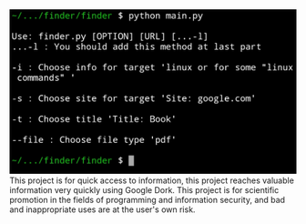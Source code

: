 <img src="https://github.com/Programmer803/finder/blob/main/image.jpg">
This project is for quick access to information, this project reaches valuable information very quickly using Google Dork.  This project is for scientific promotion in the fields of programming and information security, and bad and inappropriate uses are at the user's own risk.
